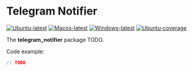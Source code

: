 # Telegram Notifier

[![Ubuntu-latest](https://github.com/igulib/telegram_notifier/actions/workflows/ubuntu-latest.yml/badge.svg)](https://github.com/igulib/telegram_notifier/actions/workflows/ubuntu-latest.yml) [![Macos-latest](https://github.com/igulib/telegram_notifier/actions/workflows/macos-latest.yml/badge.svg)](https://github.com/igulib/telegram_notifier/actions/workflows/macos-latest.yml) [![Windows-latest](https://github.com/igulib/telegram_notifier/actions/workflows/windows-latest.yml/badge.svg)](https://github.com/igulib/telegram_notifier/actions/workflows/windows-latest.yml)
[![Ubuntu-coverage](https://img.shields.io/endpoint?url=https://gist.githubusercontent.com/igulib/59a46b2a08ef7a2b28a5ba95f8a062b8/raw/telegram_notifier-codecov-ubuntu.json)](https://img.shields.io/endpoint?url=https://gist.githubusercontent.com/igulib/59a46b2a08ef7a2b28a5ba95f8a062b8/raw/telegram_notifier-codecov-ubuntu.json)

The **telegram_notifier** package TODO.


Code example:
```go
// TODO
```

